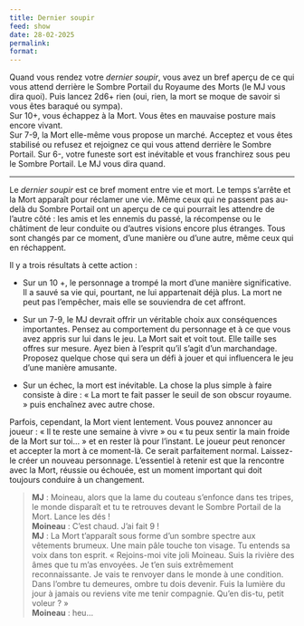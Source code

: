 ```yaml
---
title: Dernier soupir
feed: show
date: 28-02-2025
permalink: 
format:
---
```


Quand vous rendez votre _dernier soupir_, vous avez un bref aperçu de ce qui vous attend derrière le Sombre Portail du Royaume des Morts (le MJ vous dira quoi). Puis lancez 2d6+ rien (oui, rien, la mort se moque de savoir si vous êtes baraqué ou sympa).  
Sur 10+, vous échappez à la Mort. Vous êtes en mauvaise posture mais encore vivant.  
Sur 7-9, la Mort elle-même vous propose un marché. Acceptez et vous êtes stabilisé ou refusez et rejoignez ce qui vous attend derrière le Sombre Portail. Sur 6-, votre funeste sort est inévitable et vous franchirez sous peu le Sombre Portail. Le MJ vous dira quand.

---

Le _dernier soupir_ est ce bref moment entre vie et mort. Le temps s’arrête et la Mort apparaît pour réclamer une vie. Même ceux qui ne passent pas au-delà du Sombre Portail ont un aperçu de ce qui pourrait les attendre de l’autre côté : les amis et les ennemis du passé, la récompense ou le châtiment de leur conduite ou d’autres visions encore plus étranges. Tous sont changés par ce moment, d’une manière ou d’une autre, même ceux qui en réchappent.

Il y a trois résultats à cette action :

- Sur un 10 +, le personnage a trompé la mort d’une manière significative. Il a sauvé sa vie qui, pourtant, ne lui appartenait déjà plus. La mort ne peut pas l’empêcher, mais elle se souviendra de cet affront.
    
- Sur un 7-9, le MJ devrait offrir un véritable choix aux conséquences importantes. Pensez au comportement du personnage et à ce que vous avez appris sur lui dans le jeu. La Mort sait et voit tout. Elle taille ses offres sur mesure. Ayez bien à l’esprit qu’il s’agit d’un marchandage. Proposez quelque chose qui sera un défi à jouer et qui influencera le jeu d’une manière amusante.
    
- Sur un échec, la mort est inévitable. La chose la plus simple à faire consiste à dire : « La mort te fait passer le seuil de son obscur royaume. » puis enchaînez avec autre chose.
    

Parfois, cependant, la Mort vient lentement. Vous pouvez annoncer au joueur : « Il te reste une semaine à vivre » ou « tu peux sentir la main froide de la Mort sur toi… » et en rester là pour l’instant. Le joueur peut renoncer et accepter la mort à ce moment-là. Ce serait parfaitement normal. Laissez-le créer un nouveau personnage. L’essentiel à retenir est que la rencontre avec la Mort, réussie ou échouée, est un moment important qui doit toujours conduire à un changement.

> **MJ** : Moineau, alors que la lame du couteau s’enfonce dans tes tripes, le monde disparaît et tu te retrouves devant le Sombre Portail de la Mort. Lance les dés !  
> **Moineau** : C’est chaud. J’ai fait 9 !  
> **MJ** : La Mort t’apparaît sous forme d’un sombre spectre aux vêtements brumeux. Une main pâle touche ton visage. Tu entends sa voix dans ton esprit. « Rejoins-moi vite joli Moineau. Suis la rivière des âmes que tu m’as envoyées. Je t’en suis extrêmement reconnaissante. Je vais te renvoyer dans le monde à une condition. Dans l’ombre tu demeures, ombre tu dois devenir. Fuis la lumière du jour à jamais ou reviens vite me tenir compagnie. Qu’en dis-tu, petit voleur ? »  
> **Moineau** : heu…